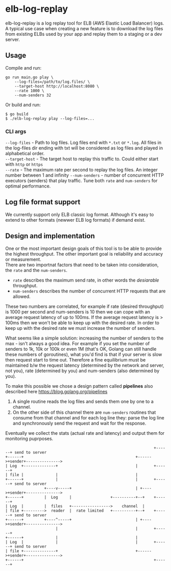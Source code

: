 # elb-log-replay

elb-log-replay is a log replay tool for ELB (AWS Elastic Load Balancer) logs.  
A typical use case when creating a new feature is to download the log files from existing ELBs used by your app and replay them to a staging or a dev server. 

## Usage

Compile and run: 
```
go run main.go play \
	--log-files=/path/to/log.files/ \
	--target-host http://localhost:8080 \
	--rate 1000 \
	--num-senders 32
```

Or build and run:
```
$ go build
$ ./elb-log-replay play --log-files=...
```

### CLI args

`--log-files` - Path to log files. Log files end with `*.txt` or `*.log`. All files in the log-files dir ending with txt will be considered as log files and played in alphabetical order.  
`--target-host` - The target host to replay this traffic to. Could either start with `http` or `https`  
`--rate` - The maximum rate per second to replay the log files. An integer number between 1 and infinity
`--num-senders` - number of concurrent HTTP executors (senders) that play traffic. Tune both `rate` and `num-senders` for optimal performance.



## Log file format support

We currently support only ELB classic log format. Although it's easy to extend to other formats (newwer ELB log formats) if demand exist. 

## Design and implementation
One or the most important design goals of this tool is to be able to provide the highest throughput. The other important goal is reliability and accuracy or measurement.  
There are two importnat factors that need to be taken into consideration, the `rate` and the `num-senders`. 
* `rate` describes the maximum send rate, in other words the *desiarable* throughput. 
* `num-senders` describes the number of concurrent HTTP requests that are allowed. 

These two numbers are correlated, for example if rate (desired throughput) is 1000 per second and num-senders is 10 then we can cope with an average request latency of up to 100ms. If the average request latency is > 100ms then we won't be able to keep up with the desired rate. In order to keep up with the desired rate we must increase the number of senders.  

What seems like a simple solution: increasing the number of senders to the max - isn't always a good idea. For example if you set the number of senders to 1k, 10k or 100k or even 1M (that's OK, Golang can still handle these numbers of goroutines), what you'd find is that if your server is slow then request start to time out. Therefore a fine equilibrium must be maintained b/w the request latency (determined by the network and server, not you), rate (determined by you) and num-senders (also determined by you). 

To make this possible we chose a design pattern called **pipelines** also described here https://blog.golang.org/pipelines

1. A single routine reads the log files and sends them one by one to a channel.  
1. On the other side of this channel there are `num-senders` routines that consume from that channel and for each log line they: parse the log line and synchronously send the request and wait for the response.

Eventually we collect the stats (actual rate and latency) and output them for monitoring puprposes. 

```
                                                                 +------+ send to server
+------+                                                 +------>+sender+--------------->
| Log  +--------------+                                  |       +------+
| file |              |                                  |
+------+              |                                  |       +------+ send to server
                 +----v-----+                            | +---->+sender+--------------->
+------+         |  Log     |                 +----------+--+    +------+
| Log  |         |  files   +----------------->    channel  |
| file +--------->  reader  |  rate limited   +----------+--+    +------+ send to server
+------+         +----^-----+                            | +---->+sender+--------------->
                      |                                  |       +------+
+------+              |                                  |
| Log  |              |                                  |       +------+ send to server
| file +--------------+                                  +------>+sender+--------------->
+------+                                                         +------+

```
